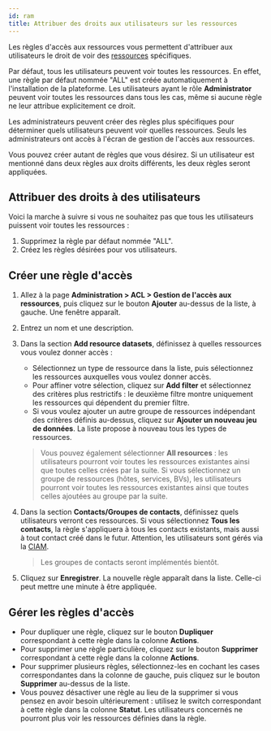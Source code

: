 ```yaml
---
id: ram
title: Attribuer des droits aux utilisateurs sur les ressources
---
```


Les règles d'accès aux ressources vous permettent d'attribuer aux utilisateurs le droit de voir des [ressources](../resources/glossary.md#resource) spécifiques.

Par défaut, tous les utilisateurs peuvent voir toutes les ressources. En effet, une règle par défaut nommée "ALL" est créée automatiquement à l'installation de la plateforme. Les utilisateurs ayant le rôle **Administrator** peuvent voir toutes les ressources dans tous les cas, même si aucune règle ne leur attribue explicitement ce droit.

Les administrateurs peuvent créer des règles plus spécifiques pour déterminer quels utilisateurs peuvent voir quelles ressources. Seuls les administrateurs ont accès à l'écran de gestion de l'accès aux ressources.

Vous pouvez créer autant de règles que vous désirez. Si un utilisateur est mentionné dans deux règles aux droits différents, les deux règles seront appliquées.

## Attribuer des droits à des utilisateurs

Voici la marche à suivre si vous ne souhaitez pas que tous les utilisateurs puissent voir toutes les ressources :

1. Supprimez la règle par défaut nommée "ALL".
2. Créez les règles désirées pour vos utilisateurs.

## Créer une règle d'accès

1. Allez à la page **Administration > ACL > Gestion de l'accès aux ressources**, puis cliquez sur le bouton **Ajouter** au-dessus de la liste, à gauche. Une fenêtre apparaît.
2. Entrez un nom et une description.
3. Dans la section **Add resource datasets**, définissez à quelles ressources vous voulez donner accès :
   * Sélectionnez un type de ressource dans la liste, puis sélectionnez les ressources auxquelles vous voulez donner accès.
   * Pour affiner votre sélection, cliquez sur **Add filter** et sélectionnez des critères plus restrictifs : le deuxième filtre montre uniquement les ressources qui dépendent du premier filtre.
   * Si vous voulez ajouter un autre groupe de ressources indépendant des critères définis au-dessus, cliquez sur **Ajouter un nouveau jeu de données**. La liste propose à nouveau tous les types de ressources.

   > Vous pouvez également sélectionner **All resources** : les utilisateurs pourront voir toutes les ressources existantes ainsi que toutes celles crées par la suite.
   > Si vous sélectionnez un groupe de ressources (hôtes, services, BVs), les utilisateurs pourront voir toutes les ressources existantes ainsi que toutes celles ajoutées au groupe par la suite.

4. Dans la section **Contacts/Groupes de contacts**, définissez quels utilisateurs verront ces ressources. Si vous sélectionnez **Tous les contacts**, la règle s'appliquera à tous les contacts existants, mais aussi à tout contact créé dans le futur. Attention, les utilisateurs sont gérés via la [CIAM](../ciam/ciam.md).

   > Les groupes de contacts seront implémentés bientôt.

5. Cliquez sur **Enregistrer**. La nouvelle règle apparaît dans la liste. Celle-ci peut mettre une minute à être appliquée.

## Gérer les règles d'accès

* Pour dupliquer une règle, cliquez sur le bouton **Dupliquer** correspondant à cette règle dans la colonne **Actions**.
* Pour supprimer une règle particulière, cliquez sur le bouton **Supprimer** correspondant à cette règle dans la colonne **Actions**.
* Pour supprimer plusieurs règles, sélectionnez-les en cochant les cases correspondantes dans la colonne de gauche, puis cliquez sur le bouton **Supprimer** au-dessus de la liste.
* Vous pouvez désactiver une règle au lieu de la supprimer si vous pensez en avoir besoin ultérieurement : utilisez le switch correspondant à cette règle dans la colonne **Statut**. Les utilisateurs concernés ne pourront plus voir les ressources définies dans la règle.
